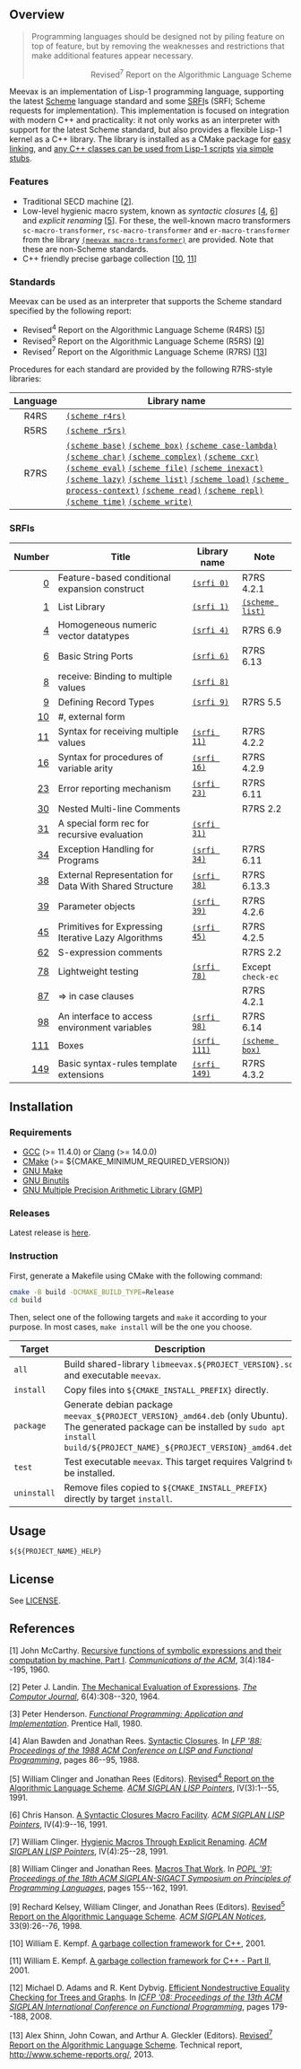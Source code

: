 ## Overview

> Programming languages should be designed not by piling feature on top of
> feature, but by removing the weaknesses and restrictions that make additional
> features appear necessary.
> <div align="right">Revised<sup>7</sup> Report on the Algorithmic Language Scheme</div>

Meevax is an implementation of Lisp-1 programming language, supporting the
latest [Scheme](http://www.scheme-reports.org/) language standard and some
[SRFI](https://srfi.schemers.org/)s (SRFI; Scheme requests for implementation).
This implementation is focused on integration with modern C++ and practicality:
it not only works as an interpreter with support for the latest Scheme
standard, but also provides a flexible Lisp-1 kernel as a C++ library. The
library is installed as a CMake package for [easy
linking](./example/CMakeLists.txt), and [any C++ classes can be used from
Lisp-1 scripts](./example/example.ss) [via simple stubs](example/example.cpp).

### Features

- Traditional SECD machine [[2](#Landin-1964)].
- Low-level hygienic macro system, known as *syntactic closures*
  [[4](#Bawden-and-Rees-1988), [6](#Hanson-1991)] and *explicit renaming*
  [[5](#Clinger-1991)]. For these, the well-known macro transformers
  `sc-macro-transformer`, `rsc-macro-transformer` and `er-macro-transformer`
  from the library [`(meevax macro-transformer)`](./basis/meevax.ss) are
  provided. Note that these are non-Scheme standards.
- C++ friendly precise garbage collection [[10](#Kempf-2001a),
  [11](#Kempf-2001b)]

### Standards

Meevax can be used as an interpreter that supports the Scheme standard specified by the following report:

- Revised<sup>4</sup> Report on the Algorithmic Language Scheme (R4RS) [[5](#Clinger-and-Rees-1991a)]
- Revised<sup>5</sup> Report on the Algorithmic Language Scheme (R5RS) [[9](#Kelsey-Clinger-and-Rees-1998)]
- Revised<sup>7</sup> Report on the Algorithmic Language Scheme (R7RS) [[13](#Shinn-Cowan-and-Gleckler-2013)]

Procedures for each standard are provided by the following R7RS-style libraries:

| Language | Library name |
|:--------:|--------------|
| R4RS     | [`(scheme r4rs)`](./basis/r4rs.ss)
| R5RS     | [`(scheme r5rs)`](./basis/r5rs.ss)
| R7RS     | [`(scheme base)`](./basis/r7rs.ss) [`(scheme box)`](./basis/r7rs.ss) [`(scheme case-lambda)`](./basis/r7rs.ss) [`(scheme char)`](./basis/r7rs.ss) [`(scheme complex)`](./basis/r7rs.ss) [`(scheme cxr)`](./basis/r7rs.ss) [`(scheme eval)`](./basis/r7rs.ss) [`(scheme file)`](./basis/r7rs.ss) [`(scheme inexact)`](./basis/r7rs.ss) [`(scheme lazy)`](./basis/r7rs.ss) [`(scheme list)`](./basis/r7rs.ss) [`(scheme load)`](./basis/r7rs.ss) [`(scheme process-context)`](./basis/r7rs.ss) [`(scheme read)`](./basis/r7rs.ss) [`(scheme repl)`](./basis/r7rs.ss) [`(scheme time)`](./basis/r7rs.ss) [`(scheme write)`](./basis/r7rs.ss)

### SRFIs

| Number                                                  | Title                                                  | Library name                        | Note                               |
|--------------------------------------------------------:|--------------------------------------------------------|-------------------------------------|------------------------------------|
| [  0](https://srfi.schemers.org/srfi-0/srfi-0.html)     | Feature-based conditional expansion construct          | [`(srfi 0)`](./basis/srfi-0.ss)     | R7RS 4.2.1                         |
| [  1](https://srfi.schemers.org/srfi-1/srfi-1.html)     | List Library                                           | [`(srfi 1)`](./basis/srfi-1.ss)     | [`(scheme list)`](./basis/r7rs.ss) |
| [  4](https://srfi.schemers.org/srfi-4/srfi-4.html)     | Homogeneous numeric vector datatypes                   | [`(srfi 4)`](./basis/srfi-4.ss)     | R7RS 6.9                           |
| [  6](https://srfi.schemers.org/srfi-6/srfi-6.html)     | Basic String Ports                                     | [`(srfi 6)`](./basis/srfi-6.ss)     | R7RS 6.13                          |
| [  8](https://srfi.schemers.org/srfi-8/srfi-8.html)     | receive: Binding to multiple values                    | [`(srfi 8)`](./basis/srfi-8.ss)     |                                    |
| [  9](https://srfi.schemers.org/srfi-9/srfi-9.html)     | Defining Record Types                                  | [`(srfi 9)`](./basis/srfi-9.ss)     | R7RS 5.5                           |
| [ 10](https://srfi.schemers.org/srfi-10/srfi-10.html)   | #, external form                                       |                                     |                                    |
| [ 11](https://srfi.schemers.org/srfi-11/srfi-11.html)   | Syntax for receiving multiple values                   | [`(srfi 11)`](./basis/srfi-11.ss)   | R7RS 4.2.2                         |
| [ 16](https://srfi.schemers.org/srfi-16/srfi-16.html)   | Syntax for procedures of variable arity                | [`(srfi 16)`](./basis/srfi-16.ss)   | R7RS 4.2.9                         |
| [ 23](https://srfi.schemers.org/srfi-23/srfi-23.html)   | Error reporting mechanism                              | [`(srfi 23)`](./basis/srfi-23.ss)   | R7RS 6.11                          |
| [ 30](https://srfi.schemers.org/srfi-30/srfi-30.html)   | Nested Multi-line Comments                             |                                     | R7RS 2.2                           |
| [ 31](https://srfi.schemers.org/srfi-31/srfi-31.html)   | A special form rec for recursive evaluation            | [`(srfi 31)`](./basis/srfi-31.ss)   |                                    |
| [ 34](https://srfi.schemers.org/srfi-34/srfi-34.html)   | Exception Handling for Programs                        | [`(srfi 34)`](./basis/srfi-34.ss)   | R7RS 6.11                          |
| [ 38](https://srfi.schemers.org/srfi-38/srfi-38.html)   | External Representation for Data With Shared Structure | [`(srfi 38)`](./basis/srfi-38.ss)   | R7RS 6.13.3                        |
| [ 39](https://srfi.schemers.org/srfi-39/srfi-39.html)   | Parameter objects                                      | [`(srfi 39)`](./basis/srfi-39.ss)   | R7RS 4.2.6                         |
| [ 45](https://srfi.schemers.org/srfi-45/srfi-45.html)   | Primitives for Expressing Iterative Lazy Algorithms    | [`(srfi 45)`](./basis/srfi-45.ss)   | R7RS 4.2.5                         |
| [ 62](https://srfi.schemers.org/srfi-62/srfi-62.html)   | S-expression comments                                  |                                     | R7RS 2.2                           |
| [ 78](https://srfi.schemers.org/srfi-78/srfi-78.html)   | Lightweight testing                                    | [`(srfi 78)`](./basis/srfi-78.ss)   | Except `check-ec`                  |
| [ 87](https://srfi.schemers.org/srfi-87/srfi-87.html)   | => in case clauses                                     |                                     | R7RS 4.2.1                         |
| [ 98](https://srfi.schemers.org/srfi-98/srfi-98.html)   | An interface to access environment variables           | [`(srfi 98)`](./basis/srfi-98.ss)   | R7RS 6.14                          |
| [111](https://srfi.schemers.org/srfi-111/srfi-111.html) | Boxes                                                  | [`(srfi 111)`](./basis/srfi-111.ss) | [`(scheme box)`](./basis/r7rs.ss)  |
| [149](https://srfi.schemers.org/srfi-149/srfi-149.html) | Basic syntax-rules template extensions                 | [`(srfi 149)`](./basis/srfi-149.ss) | R7RS 4.3.2                         |

## Installation

### Requirements

- [GCC](https://gcc.gnu.org/) (>= 11.4.0) or [Clang](https://clang.llvm.org/) (>= 14.0.0)
- [CMake](https://cmake.org/) (>= ${CMAKE_MINIMUM_REQUIRED_VERSION})
- [GNU Make](http://savannah.gnu.org/projects/make)
- [GNU Binutils](https://www.gnu.org/software/binutils/)
- [GNU Multiple Precision Arithmetic Library (GMP)](https://gmplib.org/)

### Releases

Latest release is [here](https://github.com/yamacir-kit/meevax/releases).

### Instruction

First, generate a Makefile using CMake with the following command:

``` bash
cmake -B build -DCMAKE_BUILD_TYPE=Release
cd build
```

Then, select one of the following targets and `make` it according to your purpose. In most cases, `make install` will be the one you choose.

| Target      | Description
|-------------|-------------
| `all`       | Build shared-library `libmeevax.${PROJECT_VERSION}.so` and executable `meevax`.
| `install`   | Copy files into `${CMAKE_INSTALL_PREFIX}` directly.
| `package`   | Generate debian package `meevax_${PROJECT_VERSION}_amd64.deb` (only Ubuntu). The generated package can be installed by `sudo apt install build/${PROJECT_NAME}_${PROJECT_VERSION}_amd64.deb`.
| `test`      | Test executable `meevax`. This target requires Valgrind to be installed.
| `uninstall` | Remove files copied to `${CMAKE_INSTALL_PREFIX}` directly by target `install`.

## Usage

```
${${PROJECT_NAME}_HELP}
```

## License

See [LICENSE](./LICENSE).

## References

[<span id="McCarthy-1960">1</span>] John McCarthy. [Recursive functions of symbolic expressions and their computation by machine, Part I](https://dl.acm.org/doi/10.1145/367177.367199). *[Communications of the ACM](https://dl.acm.org/toc/cacm/1960/3/4)*, 3(4):184--195, 1960.

[<span id="Landin-1964">2</span>] Peter J. Landin. [The Mechanical Evaluation of Expressions](https://academic.oup.com/comjnl/article/6/4/308/375725). *[The Computor Journal](https://academic.oup.com/comjnl/issue/6/4)*, 6(4):308--320, 1964.

[<span id="Henderson-1980">3</span>] Peter Henderson. *[Functional Programming: Application and Implementation](https://archive.org/details/functionalprogra0000hend/mode/2up)*. Prentice Hall, 1980.

[<span id="Bawden-and-Rees-1988">4</span>] Alan Bawden and Jonathan Rees. [Syntactic Closures](https://dl.acm.org/doi/10.1145/62678.62687). In *[LFP '88: Proceedings of the 1988 ACM Conference on LISP and Functional Programming](https://dl.acm.org/doi/proceedings/10.1145/62678)*, pages 86--95, 1988.

[<span id="Clinger-and-Rees-1991a">5</span>] William Clinger and Jonathan Rees (Editors). [Revised<sup>4</sup> Report on the Algorithmic Language Scheme](https://dl.acm.org/doi/10.1145/382130.382133). *[ACM SIGPLAN LISP Pointers](https://dl.acm.org/toc/sigplan-lisppointers/1991/IV/3)*, IV(3):1--55, 1991.

[<span id="Hanson-1991">6</span>] Chris Hanson. [A Syntactic Closures Macro Facility](https://dl.acm.org/doi/10.1145/1317265.1317267). *[ACM SIGPLAN LISP Pointers](https://dl.acm.org/toc/sigplan-lisppointers/1991/IV/4)*, IV(4):9--16, 1991.

[<span id="Clinger-1991">7</span>] William Clinger. [Hygienic Macros Through Explicit Renaming](https://dl.acm.org/doi/10.1145/1317265.1317269). *[ACM SIGPLAN LISP Pointers](https://dl.acm.org/toc/sigplan-lisppointers/1991/IV/4)*, IV(4):25--28, 1991.

[<span id="Clinger-and-Rees-1991b">8</span>] William Clinger and Jonathan Rees. [Macros That Work](https://dl.acm.org/doi/10.1145/99583.99607). In *[POPL '91: Proceedings of the 18th ACM SIGPLAN-SIGACT Symposium on Principles of Programming Languages](https://dl.acm.org/doi/proceedings/10.1145/99583)*, pages 155--162, 1991.

[<span id="Kelsey-Clinger-and-Rees-1998">9</span>] Rechard Kelsey, William Clinger, and Jonathan Rees (Editors). [Revised<sup>5</sup> Report on the Algorithmic Language Scheme](https://dl.acm.org/doi/10.1145/290229.290234). *[ACM SIGPLAN Notices](https://dl.acm.org/toc/sigplan/1998/33/9)*, 33(9):26--76, 1998.

[<span id="Kempf-2001a">10</span>] William E. Kempf. [A garbage collection framework for C++](https://www.codeproject.com/Articles/912/A-garbage-collection-framework-for-C), 2001.

[<span id="Kempf-2001b">11</span>] William E. Kempf. [A garbage collection framework for C++ - Part II](https://www.codeproject.com/Articles/938/A-garbage-collection-framework-for-C-Part-II), 2001.

[<span id="Adams-and-Dybvig-2008">12</span>] Michael D. Adams and R. Kent Dybvig. [Efficient Nondestructive Equality Checking for Trees and Graphs](https://dl.acm.org/doi/10.1145/1411204.1411230). In *[ICFP '08: Proceedings of the 13th ACM SIGPLAN International Conference on Functional Programming](https://dl.acm.org/doi/proceedings/10.1145/1411204)*, pages 179--188, 2008.

[<span id="Shinn-Cowan-and-Gleckler-2013">13</span>] Alex Shinn, John Cowan, and Arthur A. Gleckler (Editors). [Revised<sup>7</sup> Report on the Algorithmic Language Scheme](https://standards.scheme.org/official/r7rs.pdf). Technical report, http://www.scheme-reports.org/, 2013.
